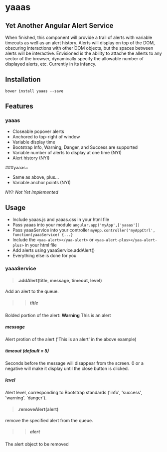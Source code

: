 yaaas
=====

## Yet Another Angular Alert Service

When finished, this component will provide a trail of alerts with variable timeouts as well as an alert history.  Alerts will display on top of the DOM, obscuring interactions with other DOM objects, but the spaces between alerts will be interactive. Envisioned is the ability to attache the allerts to any sector of the browser, dynamically specify the allowable number of displayed alerts, etc.  Currently in its infancy.

## Installation
```bower install yaaas --save```

## Features
### yaaas
* Closeable popover alerts
* Anchored to top-right of window
* Variable display time
* Bootstrap Info, Warning, Danger, and Success are supported
* Variable number of alerts to display at one time (NYI)
* Alert history (NYI)

###yaaas+
* Same as above, plus...
* Variable anchor points (NYI)

*NYI: Not Yet Implemented*

## Usage
* Include yaaas.js and yaaas.css in your html file
* Pass yaaas into your module
`angular.app('myApp',['yaaas'])`
* Pass yaaaService into your controller
`myApp.controller('myAppCtrl', function(yaaaService) {...}`
* Include the `<yaa-alert></yaa-alert>` or `<yaa-alert-plus></yaa-alert-plus>` in your html file
* Add alerts using yaaaService.addAlert()
* Everything else is done for you

### yaaaService
>#### .addAlert(title, message, timeout, level)
Add an alert to the queue.
>>##### title
Bolded portion of the alert: **Warning** This is an alert
##### message
Alert protion of the alert ('This is an alert' in the above example)
##### timeout (default = 5)
Seconds before the message will disappear from the screen. 0 or a negative will make it display until the close button is clicked.
##### level
Alert level, corresponding to Bootstrap standards ('info', 'success', 'warning'. 'danger').
>#### .removeAlert(alert)
remove the specified alert from the queue.
>>##### alert
The alert object to be removed





